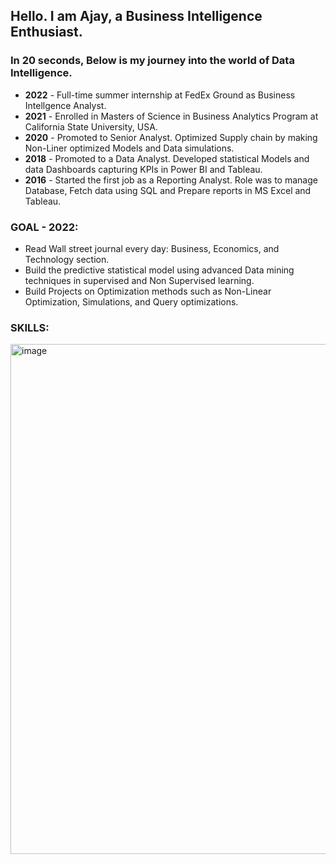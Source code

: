 ## Hello. I am Ajay, a Business Intelligence Enthusiast. 

### In 20 seconds, Below is my journey into the world of Data Intelligence.
- **2022** - Full-time summer internship at FedEx Ground as Business Intellgence Analyst.
- **2021** - Enrolled in Masters of Science in Business Analytics Program at California State University, USA.
- **2020** - Promoted to Senior Analyst. Optimized Supply chain by making Non-Liner optimized Models and Data simulations.
- **2018** - Promoted to a Data Analyst. Developed statistical Models and data Dashboards capturing KPIs in Power BI and Tableau.
- **2016** - Started the first job as a Reporting Analyst. Role was to manage Database, Fetch data using SQL and Prepare reports in MS Excel and Tableau.

### GOAL - 2022:
- Read Wall street journal every day: Business, Economics, and Technology section.
- Build the predictive statistical model using advanced Data mining techniques in supervised and Non Supervised learning.
- Build Projects on Optimization methods such as Non-Linear Optimization, Simulations, and Query optimizations.

### SKILLS:

<img width="816" alt="image" src="https://user-images.githubusercontent.com/64645859/200198014-31a95f54-b281-4ad3-9172-52fe55df4217.png">



